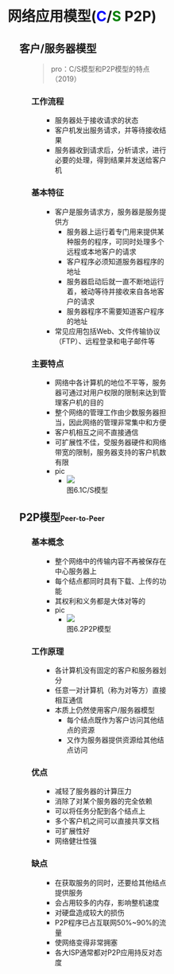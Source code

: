 <div style="float: left; width: 64%; padding: 1%;">

# 网络应用模型(<b><span style="color: blue;">C</span></b>/<b><span style="color: green;">S</span></b> P2P)  

<ul>

## 客户/服务器模型  

<ul>

>pro：C/S模型和P2P模型的特点（2019）  

### 工作流程

<ul>

- 服务器处于接收请求的状态
- 客户机发出服务请求，并等待接收结果
- 服务器收到请求后，分析请求，进行必要的处理，得到结果并发送给客户机

</ul>

### 基本特征

<ul>

- 客户是服务请求方，服务器是服务提供方
  - 服务器上运行着专门用来提供某种服务的程序，可同时处理多个远程或本地客户的请求
  - 客户程序必须知道服务器程序的地址
  - 服务器启动后就一直不断地运行着，被动等待并接收来自各地客户的请求
  - 服务器程序不需要知道客户程序的地址
- 常见应用包括Web、文件传输协议（FTP）、远程登录和电子邮件等

</ul>

### 主要特点

<ul>

- 网络中各计算机的地位不平等，服务器可通过对用户权限的限制来达到管理客户机的目的
- 整个网络的管理工作由少数服务器担当，因此网络的管理非常集中和方便
- 客户机相互之间不直接通信
- 可扩展性不佳，受服务器硬件和网络带宽的限制，服务器支持的客户机数有限
- pic
  - ![](https://cdn-mineru.openxlab.org.cn/model-mineru/prod/0968413e5bed6d57bfeff2b949e4c6ede48faed1adb20a5457f23dced3514fd4.jpg)  
  图6.1C/S模型  

</ul>
</ul>

## P2P模型<span style="font-size: 14px;">Peer-to-Peer</span>  

<ul>

### 基本概念

<ul>

- 整个网络中的传输内容不再被保存在中心服务器上
- 每个结点都同时具有下载、上传的功能
- 其权利和义务都是大体对等的
- pic
  - ![](https://cdn-mineru.openxlab.org.cn/model-mineru/prod/056de45a9156710326d6d90dbab1f59c67aa4d467d7068d514a39ca0ff6589da.jpg)  
  图6.2P2P模型  

</ul>

### 工作原理

<ul>

- 各计算机没有固定的客户和服务器划分
- 任意一对计算机（称为对等方）直接相互通信
- 本质上仍然使用客户/服务器模型
  - 每个结点既作为客户访问其他结点的资源
  - 又作为服务器提供资源给其他结点访问

</ul>

### 优点

<ul>

- 减轻了服务器的计算压力
- 消除了对某个服务器的完全依赖
- 可以将任务分配到各个结点上
- 多个客户机之间可以直接共享文档
- 可扩展性好
- 网络健壮性强

</ul>

### 缺点

<ul>

- 在获取服务的同时，还要给其他结点提供服务
- 会占用较多的内存，影响整机速度
- 对硬盘造成较大的损伤
- P2P程序已占互联网50%~90%的流量
- 使网络变得非常拥塞
- 各大ISP通常都对P2P应用持反对态度

</ul>
</ul>
</ul>



</div>
<div style="float: right; width: 26%; padding: 1%;">




</div>
<div style="clear: both;"></div>
